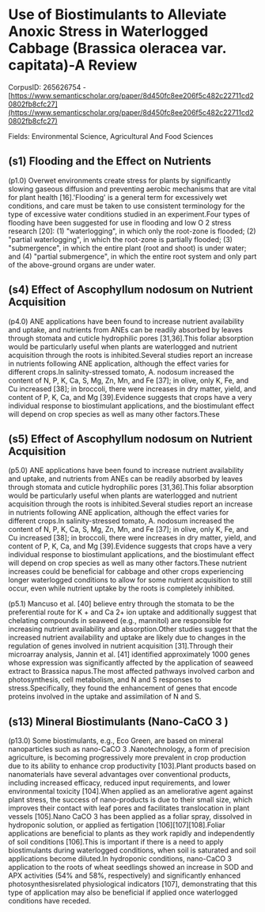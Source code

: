 # Use of Biostimulants to Alleviate Anoxic Stress in Waterlogged Cabbage (Brassica oleracea var. capitata)-A Review

CorpusID: 265626754 - [https://www.semanticscholar.org/paper/8d450fc8ee206f5c482c22711cd20802fb8cfc27](https://www.semanticscholar.org/paper/8d450fc8ee206f5c482c22711cd20802fb8cfc27)

Fields: Environmental Science, Agricultural And Food Sciences

## (s1) Flooding and the Effect on Nutrients
(p1.0) Overwet environments create stress for plants by significantly slowing gaseous diffusion and preventing aerobic mechanisms that are vital for plant health [16].'Flooding' is a general term for excessively wet conditions, and care must be taken to use consistent terminology for the type of excessive water conditions studied in an experiment.Four types of flooding have been suggested for use in flooding and low O 2 stress research [20]: (1) "waterlogging", in which only the root-zone is flooded; (2) "partial waterlogging", in which the root-zone is partially flooded; (3) "submergence", in which the entire plant (root and shoot) is under water; and (4) "partial submergence", in which the entire root system and only part of the above-ground organs are under water.
## (s4) Effect of Ascophyllum nodosum on Nutrient Acquisition
(p4.0) ANE applications have been found to increase nutrient availability and uptake, and nutrients from ANEs can be readily absorbed by leaves through stomata and cuticle hydrophilic pores [31,36].This foliar absorption would be particularly useful when plants are waterlogged and nutrient acquisition through the roots is inhibited.Several studies report an increase in nutrients following ANE application, although the effect varies for different crops.In salinity-stressed tomato, A. nodosum increased the content of N, P, K, Ca, S, Mg, Zn, Mn, and Fe [37]; in olive, only K, Fe, and Cu increased [38]; in broccoli, there were increases in dry matter, yield, and content of P, K, Ca, and Mg [39].Evidence suggests that crops have a very individual response to biostimulant applications, and the biostimulant effect will depend on crop species as well as many other factors.These
## (s5) Effect of Ascophyllum nodosum on Nutrient Acquisition
(p5.0) ANE applications have been found to increase nutrient availability and uptake, and nutrients from ANEs can be readily absorbed by leaves through stomata and cuticle hydrophilic pores [31,36].This foliar absorption would be particularly useful when plants are waterlogged and nutrient acquisition through the roots is inhibited.Several studies report an increase in nutrients following ANE application, although the effect varies for different crops.In salinity-stressed tomato, A. nodosum increased the content of N, P, K, Ca, S, Mg, Zn, Mn, and Fe [37]; in olive, only K, Fe, and Cu increased [38]; in broccoli, there were increases in dry matter, yield, and content of P, K, Ca, and Mg [39].Evidence suggests that crops have a very individual response to biostimulant applications, and the biostimulant effect will depend on crop species as well as many other factors.These nutrient increases could be beneficial for cabbage and other crops experiencing longer waterlogged conditions to allow for some nutrient acquisition to still occur, even while nutrient uptake by the roots is completely inhibited.

(p5.1) Mancuso et al. [40] believe entry through the stomata to be the preferential route for K + and Ca 2+ ion uptake and additionally suggest that chelating compounds in seaweed (e.g., mannitol) are responsible for increasing nutrient availability and absorption.Other studies suggest that the increased nutrient availability and uptake are likely due to changes in the regulation of genes involved in nutrient acquisition [31].Through their microarray analysis, Jannin et al. [41] identified approximately 1000 genes whose expression was significantly affected by the application of seaweed extract to Brassica napus.The most affected pathways involved carbon and photosynthesis, cell metabolism, and N and S responses to stress.Specifically, they found the enhancement of genes that encode proteins involved in the uptake and assimilation of N and S.
## (s13) Mineral Biostimulants (Nano-CaCO 3 )
(p13.0) Some biostimulants, e.g., Eco Green, are based on mineral nanoparticles such as nano-CaCO 3 .Nanotechnology, a form of precision agriculture, is becoming progressively more prevalent in crop production due to its ability to enhance crop productivity [103].Plant products based on nanomaterials have several advantages over conventional products, including increased efficacy, reduced input requirements, and lower environmental toxicity [104].When applied as an ameliorative agent against plant stress, the success of nano-products is due to their small size, which improves their contact with leaf pores and facilitates translocation in plant vessels [105].Nano CaCO 3 has been applied as a foliar spray, dissolved in hydroponic solution, or applied as fertigation [106][107][108].Foliar applications are beneficial to plants as they work rapidly and independently of soil conditions [106].This is important if there is a need to apply biostimulants during waterlogged conditions, when soil is saturated and soil applications become diluted.In hydroponic conditions, nano-CaCO 3 application to the roots of wheat seedlings showed an increase in SOD and APX activities (54% and 58%, respectively) and significantly enhanced photosynthesisrelated physiological indicators [107], demonstrating that this type of application may also be beneficial if applied once waterlogged conditions have receded.
